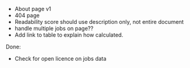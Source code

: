 * About page v1
* 404 page
* Readability score should use description only, not entire document
* handle multiple jobs on page??
* Add link to table to explain how calculated.


Done:
* Check for open licence on jobs data